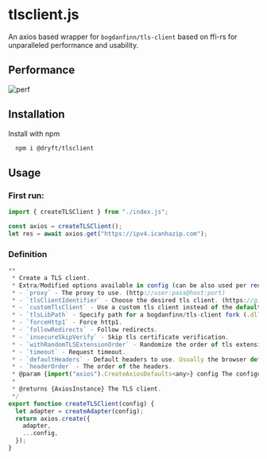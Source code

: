 # tlsclient.js

An axios based wrapper for `bogdanfinn/tls-client` based on ffi-rs for unparalleled performance and usability.

## Performance

![perf](https://i.ibb.co/WxdLcRD/Screenshot-2024-01-10-at-1-16-55-AM.png)

## Installation

Install with npm

```bash
  npm i @dryft/tlsclient
```

## Usage

### First run:

```javascript
import { createTLSClient } from "./index.js";

const axios = createTLSClient();
let res = await axios.get("https://ipv4.icanhazip.com");
```

### Definition

```javascript
**
 * Create a TLS client.
 * Extra/Modified options available in config (can be also used per request (except tlsLibPath)) are:
 * - `proxy` - The proxy to use. (http://user:pass@host:port)
 * - `tlsClientIdentifier` - Choose the desired tls client. (https://github.com/bogdanfinn/tls-client/blob/master/profiles/profiles.go#L10)
 * - `customTlsClient` - Use a custom tls client instead of the default one. (https://github.com/bogdanfinn/tls-client/blob/master/cffi_dist/example_node/index_custom_client.js#L27)
 * - `tlsLibPath` - Specify path for a bogdanfinn/tls-client fork (.dll, .dylib, .so) (optional).
 * - `forceHttp1` - Force http1.
 * - `followRedirects` - Follow redirects.
 * - `insecureSkipVerify` - Skip tls certificate verification.
 * - `withRandomTLSExtensionOrder` - Randomize the order of tls extensions.
 * - `timeout` - Request timeout.
 * - `defaultHeaders` - Default headers to use. Usually the browser default headers.
 * - `headerOrder` - The order of the headers.
 * @param {import("axios").CreateAxiosDefaults<any>} config The configuration.
 *
 * @returns {AxiosInstance} The TLS client.
 */
export function createTLSClient(config) {
  let adapter = createAdapter(config);
  return axios.create({
    adapter,
    ...config,
  });
}
```
